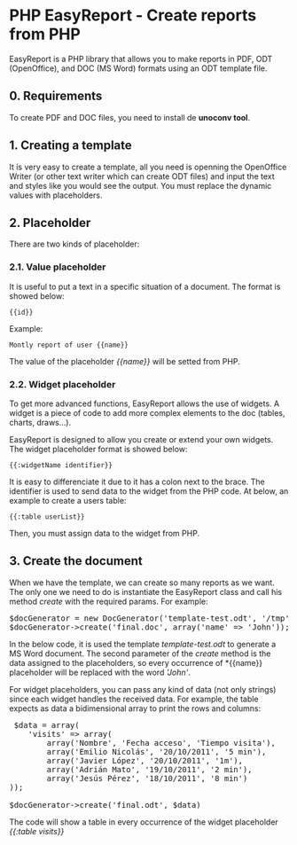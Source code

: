 # PHP EasyReport - Create reports from PHP
EasyReport is a PHP library that allows you to make reports in PDF,
ODT (OpenOffice), and DOC (MS Word) formats using an ODT template file.

## 0. Requirements
To create PDF and DOC files, you need to install de **unoconv tool**.

## 1. Creating a template
It is very easy to create a template, all you need is openning the OpenOffice Writer (or other text writer which can create ODT files) and input the text and styles like you would see the output. You must replace the dynamic values with placeholders.

## 2. Placeholder
There are two kinds of placeholder:
### 2.1. Value placeholder
It is useful to put a text in a specific situation of a document. The format is showed below:

```{{id}}```

Example:

```Montly report of user {{name}}```

The value of the placeholder *{{name}}* will be setted from PHP.

### 2.2. Widget placeholder
To get more advanced functions, EasyReport allows the use of widgets. A widget is a piece of code to add more complex elements to the doc (tables, charts, draws...).

EasyReport is designed to allow you create or extend your own widgets. The widget placeholder format is showed below:

```{{:widgetName identifier}}```

It is easy to differenciate it due to it has a colon next to the brace. The identifier is used to send data to the widget from the PHP code. At below, an example to create a users table:

```{{:table userList}}```

Then, you must assign data to the widget from PHP.

## 3. Create the document
When we have the template, we can create so many reports as we want. The only one we need to do is instantiate the EasyReport class and call his method *create* with the required params. For example:

<pre>
$docGenerator = new DocGenerator('template-test.odt', '/tmp');
$docGenerator->create('final.doc', array('name' => 'John'));
</pre>

In the below code, it is used the template *template-test.odt* to generate a MS Word document. The second parameter of the *create* method is the data assigned to the placeholders, so every occurrence of *{{name}} placeholder will be replaced with the word *'John'*.

For widget placeholders, you can pass any kind of data (not only strings) since each widget handles the received data. For example, the table expects as data a bidimensional array to print the rows and columns:

<pre>
 $data = array(
    'visits' => array( 
        array('Nombre', 'Fecha acceso', 'Tiempo visita'),
        array('Emilio Nicolás', '20/10/2011', '5 min'),
        array('Javier López', '20/10/2011', '1m'),
        array('Adrián Mato', '19/10/2011', '2 min'),
        array('Jesús Pérez', '18/10/2011', '8 min')
));
    
$docGenerator->create('final.odt', $data)
</pre>

The code will show a table in every occurrence of the widget placeholder *{{:table visits}}*

